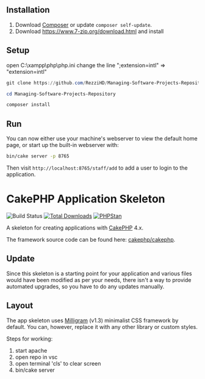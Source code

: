 ## Installation

1. Download [Composer](https://getcomposer.org/doc/00-intro.md) or update `composer self-update`.
2. Download https://www.7-zip.org/download.html and install

## Setup
open C:\xampp\php\php.ini
change the line ";extension=intl" => "extension=intl"

```powershell
git clone https://github.com/RezziHD/Managing-Software-Projects-Repository
```
```powershell
cd Managing-Software-Projects-Repository
```
```powershell
composer install
```

## Run
You can now either use your machine's webserver to view the default home page, or start
up the built-in webserver with:

```bash
bin/cake server -p 8765
```

Then visit `http://localhost:8765/staff/add` to add a user to login to the application.


# CakePHP Application Skeleton

![Build Status](https://github.com/cakephp/app/actions/workflows/ci.yml/badge.svg?branch=master)
[![Total Downloads](https://img.shields.io/packagist/dt/cakephp/app.svg?style=flat-square)](https://packagist.org/packages/cakephp/app)
[![PHPStan](https://img.shields.io/badge/PHPStan-level%207-brightgreen.svg?style=flat-square)](https://github.com/phpstan/phpstan)

A skeleton for creating applications with [CakePHP](https://cakephp.org) 4.x.

The framework source code can be found here: [cakephp/cakephp](https://github.com/cakephp/cakephp).

## Update

Since this skeleton is a starting point for your application and various files
would have been modified as per your needs, there isn't a way to provide
automated upgrades, so you have to do any updates manually.

## Layout

The app skeleton uses [Milligram](https://milligram.io/) (v1.3) minimalist CSS
framework by default. You can, however, replace it with any other library or
custom styles.

Steps for working:
1. start apache 
2. open repo in vsc
3. open terminal 'cls' to clear screen
4. bin/cake server
